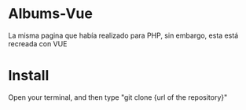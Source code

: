 # Albums-Vue
La misma pagina que había realizado para PHP, sin embargo, esta está recreada con VUE

# Install
Open your terminal, and then type "git clone {url of the repository}"
